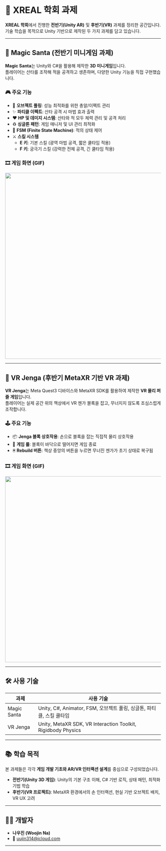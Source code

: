 # 🫧 XREAL 학회 과제 

**XREAL 학회**에서 진행한 **전반기(Unity AR)** 및 **후반기(VR)** 과제를 정리한 공간입니다.  
기술 학습을 목적으로 Unity 기반으로 제작된 두 가지 과제를 담고 있습니다.

---

## 🎄 Magic Santa (전반기 미니게임 과제)

**Magic Santa**는 Unity와 C#을 활용해 제작한 **3D 미니게임**입니다.  
플레이어는 산타를 조작해 적을 공격하고 생존하며, 다양한 Unity 기능을 직접 구현했습니다.

### 🎮 주요 기능
- 🎯 **오브젝트 풀링**: 성능 최적화를 위한 총알/이펙트 관리
- ✨ **파티클 이펙트**: 산타 공격 시 마법 효과 출력
- ❤️ **HP 및 데미지 시스템**: 산타와 적 모두 체력 관리 및 공격 처리
- ♻️ **싱글톤 패턴**: 게임 매니저 및 UI 관리 최적화
- 🔁 **FSM (Finite State Machine)**: 적의 상태 제어
- ⚔️ **스킬 시스템**
  - **E 키**: 기본 스킬 (광역 마법 공격, 짧은 쿨타임 적용)
  - **F 키**: 궁극기 스킬 (강력한 전체 공격, 긴 쿨타임 적용)

### 🎞 게임 화면 (GIF)
<p align="center">
  <img src="images/magicsanta.gif" width="600"/>
</p>

---

## 🧱 VR Jenga (후반기 MetaXR 기반 VR 과제)

**VR Jenga**는 Meta Quest3 디바이스와 MetaXR SDK를 활용하여 제작한 **VR 물리 퍼즐 게임**입니다.  
플레이어는 실제 공간 위의 책상에서 VR 젠가 블록을 잡고, 무너지지 않도록 조심스럽게 조작합니다.

### 🕹 주요 기능
- 📦 **Jenga 블록 상호작용**: 손으로 블록을 잡는 직접적 물리 상호작용
- 🧠 **게임 룰**: 블록이 바닥으로 떨어지면 게임 종료
- 🖲 **Rebuild 버튼**: 책상 중앙의 버튼을 누르면 무너진 젠가가 초기 상태로 복구됨

### 🎞 게임 화면 (GIF)
<p align="center">
  <img src="images/vrjenga.gif" width="600"/>
</p>

---

## 🛠 사용 기술

| 과제       | 사용 기술 |
|------------|-----------|
| Magic Santa | Unity, C#, Animator, FSM, 오브젝트 풀링, 싱글톤, 파티클, 스킬 쿨타임 |
| VR Jenga    | Unity, MetaXR SDK, VR Interaction Toolkit, Rigidbody Physics |

---

## 📚 학습 목적

본 과제들은 각각 **게임 개발 기초와 AR/VR 인터랙션 설계**를 중심으로 구성되었습니다.

- **전반기(Unity 3D 게임)**: Unity의 기본 구조 이해, C# 기반 로직, 상태 패턴, 최적화 기법 학습
- **후반기(VR 프로젝트)**: MetaXR 환경에서의 손 인터랙션, 현실 기반 오브젝트 배치, VR UX 고려

---

## 🧑‍💻 개발자

- **나우진 (Woojin Na)**  
- 📧 [uujin314@icloud.com](mailto:uujin314@icloud.com)

---

